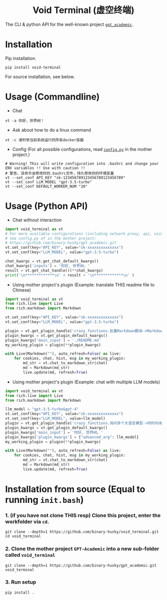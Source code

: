 # <div align=center> Void Terminal (虚空终端)</div>

The CLI & python API for the well-known project [`gpt_academic`](https://github.com/binary-husky/gpt_academic.git).

# Installation
Pip installation.
```
pip install void-terminal
```

For source installation, see below.

# Usage (Commandline)

- Chat

```
vt -a 你好，世界树！
```

- Ask about how to do a linux command 

```
vt -c 请列举当前系统运行的所有docker容器
```


- Config (For all possible configurations, read [`config.py`](https://github.com/binary-husky/gpt_academic/blob/master/config.py) in the mother project.)
```
# Warning! This will write configuration into .bashrc and change your ENV variables !! Use with caution !!
# 警告，该命令会修改你的.bashrc文件，持久修改你的环境变量
vt --set_conf API_KEY "sk-123456789123456789123456789"
vt --set_conf LLM_MODEL "gpt-3.5-turbo"
vt --set_conf DEFAULT_WORKER_NUM "20"
```


# Usage (Python API)

- Chat without interaction

```python
import void_terminal as vt
# For more available configurations (including network proxy, api, using chatglm etc.), 
# see config.py of in the mother project:
# https://github.com/binary-husky/gpt_academic.git
vt.set_conf(key="API_KEY", value="sk-xxxxxxxxxxxxxx")   
vt.set_conf(key="LLM_MODEL", value="gpt-3.5-turbo")

chat_kwargs = vt.get_chat_default_kwargs()
chat_kwargs['inputs'] = '你好, 世界树。'
result = vt.get_chat_handle()(**chat_kwargs)
print('\n*************\n' + result + '\n*************\n' )
```


- Using mother project's plugin (Example: translate THIS readme file to Chinese)

```python
import void_terminal as vt
from rich.live import Live
from rich.markdown import Markdown

vt.set_conf(key="API_KEY", value="sk-xxxxxxxxxxxxxx")
vt.set_conf(key="LLM_MODEL", value="gpt-3.5-turbo")

plugin = vt.get_plugin_handle('crazy_functions.批量Markdown翻译->Markdown翻译指定语言')
plugin_kwargs = vt.get_plugin_default_kwargs()
plugin_kwargs['main_input'] = './README.md'
my_working_plugin = plugin(**plugin_kwargs)

with Live(Markdown(""), auto_refresh=False) as live:
    for cookies, chat, hist, msg in my_working_plugin:
        md_str = vt.chat_to_markdown_str(chat)
        md = Markdown(md_str)
        live.update(md, refresh=True)
```

- Using mother project's plugin (Example: chat with multiple LLM models)

```python
import void_terminal as vt
from rich.live import Live
from rich.markdown import Markdown

llm_model = "gpt-3.5-turbo&gpt-4"
vt.set_conf(key="API_KEY", value="sk-xxxxxxxxxxxxxx")
vt.set_conf(key="LLM_MODEL", value=llm_model)
plugin = vt.get_plugin_handle('crazy_functions.询问多个大语言模型->同时问询_指定模型')
plugin_kwargs = vt.get_plugin_default_kwargs()
plugin_kwargs['main_input'] = '你好, 世界树。'
plugin_kwargs['plugin_kwargs'] = {"advanced_arg": llm_model}
my_working_plugin = plugin(**plugin_kwargs)

with Live(Markdown(""), auto_refresh=False) as live:
    for cookies, chat, hist, msg in my_working_plugin:
        md_str = vt.chat_to_markdown_str(chat)
        md = Markdown(md_str)
        live.update(md, refresh=True)
```





# Installation from source (Equal to running `init.bash`)

### 1. (if you have not clone **THIS** resp) Clone this project, **enter the workfolder** via `cd`.

```
git clone --depth=1 https://github.com/binary-husky/void_terminal.git
cd void_terminal
```

### 2. Clone the **mother project** `GPT-Academic` into a new **sub-folder** called `void_terminal`

```
git clone --depth=1 https://github.com/binary-husky/gpt_academic.git void_terminal
```

### 3. Run setup

```
pip install .
```
